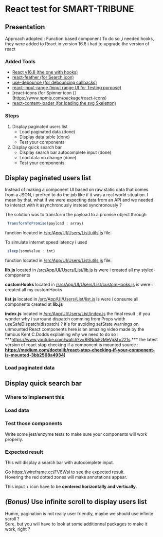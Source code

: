 # React test for SMART-TRIBUNE

## Presentation

Approach adopted : Function based component 
To do so ,i needed hooks, they were added to React in version 16.8 i had to upgrade the version of react
### Added Tools 

- [React v16.8 (the one with hooks)](https://www.npmjs.com/package/react/v/16.8.0)
- [react-feather (for Search icon)](https://feathericons.com/)
- [use-debounce (for debouncing callbacks)](https://www.npmjs.com/package/use-debounce)
- [react-input-range (input range UI for Testing purpose)](https://www.npmjs.com/package/react-input-range)
- [react-icons (for Spinner icon )] (https://www.npmjs.com/package/react-icons)
- [react-content-loader (for loading the svg Skeletton)](https://github.com/danilowoz/react-content-loader)

### Steps

1. Display paginated users list 
    - Load paginated data  (done)
    - Display data table   (done)
    - Test your components  
2. Display quick search bar
    - Display search bar autocomplete input (done)
    - Load data on change (done)
    - Test your components 




## Display paginated users list
Instead of making a component UI based on raw static data that comes from a JSON, i prefred to do the job like if it was a real world situation.
I mean by that, what if we were expecting data from an API and we needed to interact with it asynchronously instead synchronously ? 

The solution was to transform the payload to a promise object through 
```js 
 TransformToPromise(payload : array)
``` 
function located in  [/src/App/UI/Users/List/utils.js](./src/App/UI/Users/List/utils.js) file.

To simulate internet speed latency i used
```js 
 sleep(someValue : int)
``` 
function located in  [/src/App/UI/Users/List/utils.js](./src/App/UI/Users/List/utils.js) file.

**lib.js** located in [/src/App/UI/Users/List/lib.js](./src/App/UI/Users/List/lib.js)
is were i created all my styled-comppnents  

**customHooks** located in [/src/App/UI/Users/List/customHooks.js](./src/App/UI/Users/List/customHooks.js)
is were i created all my customHooks  

**list.js** located in [/src/App/UI/Users/List/list.js](./src/App/UI/Users/List/list.js)
 is were i consume all components created at **lib.js** 

**index.js** located in [/src/App/UI/Users/List/index.js](./src/App/UI/Users/List/index.js)
the final result ,
if you wonder why i surround dispatch comming from Props width  useSafeDispatch(dispatch) ?
it's for avoiding setState warnings on unmounted React components here is an amazing video made by the famous Kent C.Dodds
explaining why we need to do so : ***https://www.youtube.com/watch?v=8BNdxFzMeVg&t=221s ***
the latest version of react stop checking if a component is mounted  source : **https://medium.com/doctolib/react-stop-checking-if-your-component-is-mounted-3bb2568a4934)**



### Load paginated data

## Display quick search bar
### Where to implement this


### Load data

### Test those components
Write some jest/enzyme tests to make sure your components will work properly.

### Expected result
This will display a search bar with autocomplete input.

Go https://wireframe.cc/FV6WsI to see the expected result.  
Hovering the red dotted zones will make annotations appear.

This input + icon have to be **centered horizontally and vertically**.

## _(Bonus)_ Use infinite scroll to display users list

Humm, pagination is not really user friendly, maybe we should use infinite scroll ?  
Sure, but you will have to look at some additionnal packages to make it work, right ?  